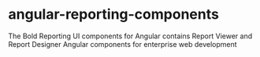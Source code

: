 # angular-reporting-components
  The Bold Reporting UI components for Angular contains Report Viewer and Report Designer Angular components for enterprise web development
